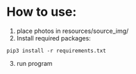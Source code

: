 # How to use: 
  1. place photos in resources/source_img/
  2. Install required packages:
```
pip3 install -r requirements.txt
```
  3. run program
